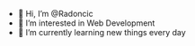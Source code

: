 - 👋 Hi, I’m @Radoncic
- 👀 I’m interested in Web Development
- 🌱 I’m currently learning new things every day
